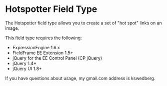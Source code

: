 Hotspotter Field Type
=====================

The Hotspotter field type allows you to create a set of "hot spot" links on an image.

This field type requires the following:

* ExpressionEngine 1.6.x
* FieldFrame EE Extension 1.5+
* jQuery for the EE Control Panel (CP jQuery)
* jQuery 1.4+
* jQuery UI 1.8+

If you have questions about usage, my gmail.com address is kswedberg.
